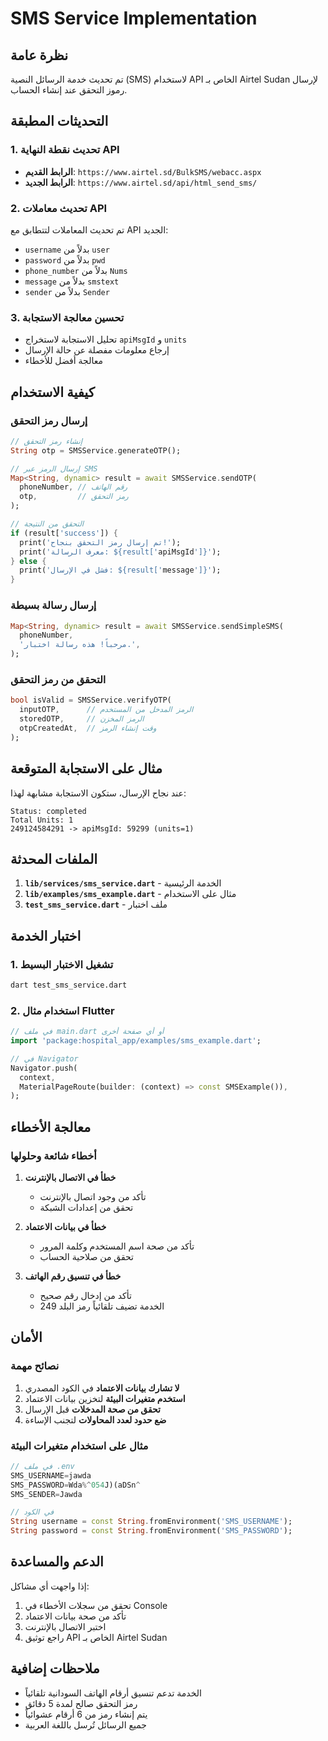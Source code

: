 # SMS Service Implementation

## نظرة عامة
تم تحديث خدمة الرسائل النصية (SMS) لاستخدام API الخاص بـ Airtel Sudan لإرسال رموز التحقق عند إنشاء الحساب.

## التحديثات المطبقة

### 1. تحديث نقطة النهاية API
- **الرابط القديم**: `https://www.airtel.sd/BulkSMS/webacc.aspx`
- **الرابط الجديد**: `https://www.airtel.sd/api/html_send_sms/`

### 2. تحديث معاملات API
تم تحديث المعاملات لتتطابق مع API الجديد:
- `username` بدلاً من `user`
- `password` بدلاً من `pwd`
- `phone_number` بدلاً من `Nums`
- `message` بدلاً من `smstext`
- `sender` بدلاً من `Sender`

### 3. تحسين معالجة الاستجابة
- تحليل الاستجابة لاستخراج `apiMsgId` و `units`
- إرجاع معلومات مفصلة عن حالة الإرسال
- معالجة أفضل للأخطاء

## كيفية الاستخدام

### إرسال رمز التحقق
```dart
// إنشاء رمز التحقق
String otp = SMSService.generateOTP();

// إرسال الرمز عبر SMS
Map<String, dynamic> result = await SMSService.sendOTP(
  phoneNumber, // رقم الهاتف
  otp,         // رمز التحقق
);

// التحقق من النتيجة
if (result['success']) {
  print('تم إرسال رمز التحقق بنجاح!');
  print('معرف الرسالة: ${result['apiMsgId']}');
} else {
  print('فشل في الإرسال: ${result['message']}');
}
```

### إرسال رسالة بسيطة
```dart
Map<String, dynamic> result = await SMSService.sendSimpleSMS(
  phoneNumber,
  'مرحباً! هذه رسالة اختبار.',
);
```

### التحقق من رمز التحقق
```dart
bool isValid = SMSService.verifyOTP(
  inputOTP,      // الرمز المدخل من المستخدم
  storedOTP,     // الرمز المخزن
  otpCreatedAt,  // وقت إنشاء الرمز
);
```

## مثال على الاستجابة المتوقعة

عند نجاح الإرسال، ستكون الاستجابة مشابهة لهذا:
```
Status: completed
Total Units: 1
249124584291 -> apiMsgId: 59299 (units=1)
```

## الملفات المحدثة

1. **`lib/services/sms_service.dart`** - الخدمة الرئيسية
2. **`lib/examples/sms_example.dart`** - مثال على الاستخدام
3. **`test_sms_service.dart`** - ملف اختبار

## اختبار الخدمة

### 1. تشغيل الاختبار البسيط
```bash
dart test_sms_service.dart
```

### 2. استخدام مثال Flutter
```dart
// في ملف main.dart أو أي صفحة أخرى
import 'package:hospital_app/examples/sms_example.dart';

// في Navigator
Navigator.push(
  context,
  MaterialPageRoute(builder: (context) => const SMSExample()),
);
```

## معالجة الأخطاء

### أخطاء شائعة وحلولها

1. **خطأ في الاتصال بالإنترنت**
   - تأكد من وجود اتصال بالإنترنت
   - تحقق من إعدادات الشبكة

2. **خطأ في بيانات الاعتماد**
   - تأكد من صحة اسم المستخدم وكلمة المرور
   - تحقق من صلاحية الحساب

3. **خطأ في تنسيق رقم الهاتف**
   - تأكد من إدخال رقم صحيح
   - الخدمة تضيف تلقائياً رمز البلد 249

## الأمان

### نصائح مهمة
1. **لا تشارك بيانات الاعتماد** في الكود المصدري
2. **استخدم متغيرات البيئة** لتخزين بيانات الاعتماد
3. **تحقق من صحة المدخلات** قبل الإرسال
4. **ضع حدود لعدد المحاولات** لتجنب الإساءة

### مثال على استخدام متغيرات البيئة
```dart
// في ملف .env
SMS_USERNAME=jawda
SMS_PASSWORD=Wda%^054J)(aDSn^
SMS_SENDER=Jawda

// في الكود
String username = const String.fromEnvironment('SMS_USERNAME');
String password = const String.fromEnvironment('SMS_PASSWORD');
```

## الدعم والمساعدة

إذا واجهت أي مشاكل:
1. تحقق من سجلات الأخطاء في Console
2. تأكد من صحة بيانات الاعتماد
3. اختبر الاتصال بالإنترنت
4. راجع توثيق API الخاص بـ Airtel Sudan

## ملاحظات إضافية

- الخدمة تدعم تنسيق أرقام الهاتف السودانية تلقائياً
- رمز التحقق صالح لمدة 5 دقائق
- يتم إنشاء رمز من 6 أرقام عشوائياً
- جميع الرسائل تُرسل باللغة العربية
